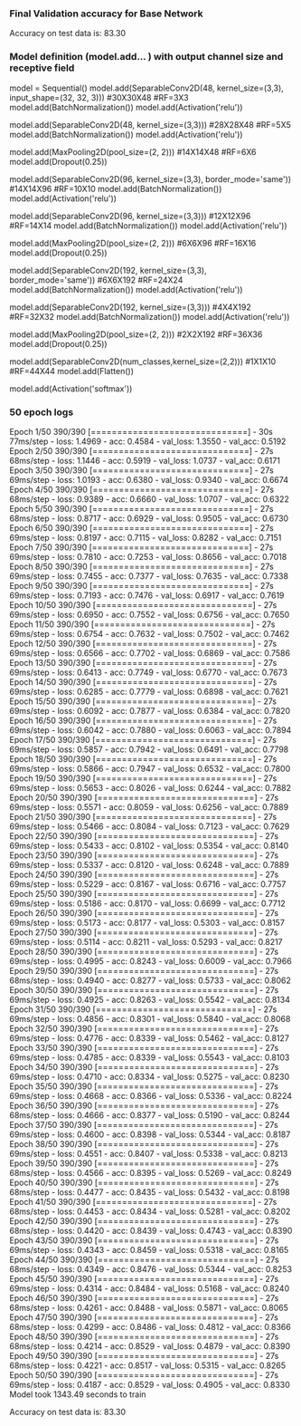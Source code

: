 ### Final Validation accuracy for Base Network ###

Accuracy on test data is: 83.30

### Model definition (model.add... ) with output channel size and receptive field ###

model = Sequential()
model.add(SeparableConv2D(48, kernel_size=(3,3), input_shape=(32, 32, 3))) #30X30X48 #RF=3X3
model.add(BatchNormalization())
model.add(Activation('relu'))

model.add(SeparableConv2D(48, kernel_size=(3,3))) #28X28X48 #RF=5X5
model.add(BatchNormalization())
model.add(Activation('relu'))

model.add(MaxPooling2D(pool_size=(2, 2))) #14X14X48 #RF=6X6
model.add(Dropout(0.25))

model.add(SeparableConv2D(96, kernel_size=(3,3), border_mode='same')) #14X14X96 #RF=10X10
model.add(BatchNormalization())
model.add(Activation('relu'))

model.add(SeparableConv2D(96, kernel_size=(3,3))) #12X12X96 #RF=14X14
model.add(BatchNormalization())
model.add(Activation('relu'))


model.add(MaxPooling2D(pool_size=(2, 2))) #6X6X96 #RF=16X16
model.add(Dropout(0.25))

model.add(SeparableConv2D(192, kernel_size=(3,3), border_mode='same')) #6X6X192 #RF=24X24
model.add(BatchNormalization())
model.add(Activation('relu'))

model.add(SeparableConv2D(192, kernel_size=(3,3))) #4X4X192 #RF=32X32
model.add(BatchNormalization())
model.add(Activation('relu'))

model.add(MaxPooling2D(pool_size=(2, 2))) #2X2X192 #RF=36X36
model.add(Dropout(0.25))

model.add(SeparableConv2D(num_classes,kernel_size=(2,2))) #1X1X10 #RF=44X44
model.add(Flatten())

model.add(Activation('softmax'))


### 50 epoch logs ###
Epoch 1/50
390/390 [==============================] - 30s 77ms/step - loss: 1.4969 - acc: 0.4584 - val_loss: 1.3550 - val_acc: 0.5192
Epoch 2/50
390/390 [==============================] - 27s 68ms/step - loss: 1.1446 - acc: 0.5919 - val_loss: 1.0737 - val_acc: 0.6171
Epoch 3/50
390/390 [==============================] - 27s 69ms/step - loss: 1.0193 - acc: 0.6380 - val_loss: 0.9340 - val_acc: 0.6674
Epoch 4/50
390/390 [==============================] - 27s 68ms/step - loss: 0.9389 - acc: 0.6660 - val_loss: 1.0707 - val_acc: 0.6322
Epoch 5/50
390/390 [==============================] - 27s 68ms/step - loss: 0.8717 - acc: 0.6929 - val_loss: 0.9505 - val_acc: 0.6730
Epoch 6/50
390/390 [==============================] - 27s 69ms/step - loss: 0.8197 - acc: 0.7115 - val_loss: 0.8282 - val_acc: 0.7151
Epoch 7/50
390/390 [==============================] - 27s 69ms/step - loss: 0.7810 - acc: 0.7253 - val_loss: 0.8656 - val_acc: 0.7018
Epoch 8/50
390/390 [==============================] - 27s 69ms/step - loss: 0.7455 - acc: 0.7377 - val_loss: 0.7635 - val_acc: 0.7338
Epoch 9/50
390/390 [==============================] - 27s 69ms/step - loss: 0.7193 - acc: 0.7476 - val_loss: 0.6917 - val_acc: 0.7619
Epoch 10/50
390/390 [==============================] - 27s 69ms/step - loss: 0.6950 - acc: 0.7552 - val_loss: 0.6756 - val_acc: 0.7650
Epoch 11/50
390/390 [==============================] - 27s 69ms/step - loss: 0.6754 - acc: 0.7632 - val_loss: 0.7502 - val_acc: 0.7462
Epoch 12/50
390/390 [==============================] - 27s 69ms/step - loss: 0.6566 - acc: 0.7702 - val_loss: 0.6869 - val_acc: 0.7586
Epoch 13/50
390/390 [==============================] - 27s 69ms/step - loss: 0.6413 - acc: 0.7749 - val_loss: 0.6770 - val_acc: 0.7673
Epoch 14/50
390/390 [==============================] - 27s 69ms/step - loss: 0.6285 - acc: 0.7779 - val_loss: 0.6898 - val_acc: 0.7621
Epoch 15/50
390/390 [==============================] - 27s 69ms/step - loss: 0.6092 - acc: 0.7877 - val_loss: 0.6384 - val_acc: 0.7820
Epoch 16/50
390/390 [==============================] - 27s 69ms/step - loss: 0.6042 - acc: 0.7880 - val_loss: 0.6063 - val_acc: 0.7894
Epoch 17/50
390/390 [==============================] - 27s 69ms/step - loss: 0.5857 - acc: 0.7942 - val_loss: 0.6491 - val_acc: 0.7798
Epoch 18/50
390/390 [==============================] - 27s 69ms/step - loss: 0.5866 - acc: 0.7947 - val_loss: 0.6532 - val_acc: 0.7800
Epoch 19/50
390/390 [==============================] - 27s 69ms/step - loss: 0.5653 - acc: 0.8026 - val_loss: 0.6244 - val_acc: 0.7882
Epoch 20/50
390/390 [==============================] - 27s 69ms/step - loss: 0.5571 - acc: 0.8059 - val_loss: 0.6256 - val_acc: 0.7889
Epoch 21/50
390/390 [==============================] - 27s 69ms/step - loss: 0.5466 - acc: 0.8084 - val_loss: 0.7123 - val_acc: 0.7629
Epoch 22/50
390/390 [==============================] - 27s 69ms/step - loss: 0.5433 - acc: 0.8102 - val_loss: 0.5354 - val_acc: 0.8140
Epoch 23/50
390/390 [==============================] - 27s 69ms/step - loss: 0.5337 - acc: 0.8120 - val_loss: 0.6248 - val_acc: 0.7889
Epoch 24/50
390/390 [==============================] - 27s 69ms/step - loss: 0.5229 - acc: 0.8167 - val_loss: 0.6716 - val_acc: 0.7757
Epoch 25/50
390/390 [==============================] - 27s 69ms/step - loss: 0.5186 - acc: 0.8170 - val_loss: 0.6699 - val_acc: 0.7712
Epoch 26/50
390/390 [==============================] - 27s 69ms/step - loss: 0.5173 - acc: 0.8177 - val_loss: 0.5303 - val_acc: 0.8157
Epoch 27/50
390/390 [==============================] - 27s 69ms/step - loss: 0.5114 - acc: 0.8211 - val_loss: 0.5293 - val_acc: 0.8217
Epoch 28/50
390/390 [==============================] - 27s 69ms/step - loss: 0.4995 - acc: 0.8243 - val_loss: 0.6009 - val_acc: 0.7966
Epoch 29/50
390/390 [==============================] - 27s 68ms/step - loss: 0.4940 - acc: 0.8277 - val_loss: 0.5733 - val_acc: 0.8062
Epoch 30/50
390/390 [==============================] - 27s 69ms/step - loss: 0.4925 - acc: 0.8263 - val_loss: 0.5542 - val_acc: 0.8134
Epoch 31/50
390/390 [==============================] - 27s 69ms/step - loss: 0.4856 - acc: 0.8301 - val_loss: 0.5840 - val_acc: 0.8068
Epoch 32/50
390/390 [==============================] - 27s 69ms/step - loss: 0.4776 - acc: 0.8339 - val_loss: 0.5462 - val_acc: 0.8127
Epoch 33/50
390/390 [==============================] - 27s 69ms/step - loss: 0.4785 - acc: 0.8339 - val_loss: 0.5543 - val_acc: 0.8103
Epoch 34/50
390/390 [==============================] - 27s 69ms/step - loss: 0.4710 - acc: 0.8334 - val_loss: 0.5275 - val_acc: 0.8230
Epoch 35/50
390/390 [==============================] - 27s 69ms/step - loss: 0.4668 - acc: 0.8366 - val_loss: 0.5336 - val_acc: 0.8224
Epoch 36/50
390/390 [==============================] - 27s 68ms/step - loss: 0.4666 - acc: 0.8377 - val_loss: 0.5190 - val_acc: 0.8244
Epoch 37/50
390/390 [==============================] - 27s 69ms/step - loss: 0.4600 - acc: 0.8398 - val_loss: 0.5344 - val_acc: 0.8187
Epoch 38/50
390/390 [==============================] - 27s 69ms/step - loss: 0.4551 - acc: 0.8407 - val_loss: 0.5338 - val_acc: 0.8213
Epoch 39/50
390/390 [==============================] - 27s 68ms/step - loss: 0.4566 - acc: 0.8395 - val_loss: 0.5269 - val_acc: 0.8249
Epoch 40/50
390/390 [==============================] - 27s 68ms/step - loss: 0.4477 - acc: 0.8435 - val_loss: 0.5432 - val_acc: 0.8198
Epoch 41/50
390/390 [==============================] - 27s 68ms/step - loss: 0.4453 - acc: 0.8434 - val_loss: 0.5281 - val_acc: 0.8202
Epoch 42/50
390/390 [==============================] - 27s 68ms/step - loss: 0.4420 - acc: 0.8439 - val_loss: 0.4743 - val_acc: 0.8390
Epoch 43/50
390/390 [==============================] - 27s 69ms/step - loss: 0.4343 - acc: 0.8459 - val_loss: 0.5318 - val_acc: 0.8165
Epoch 44/50
390/390 [==============================] - 27s 68ms/step - loss: 0.4349 - acc: 0.8476 - val_loss: 0.5344 - val_acc: 0.8253
Epoch 45/50
390/390 [==============================] - 27s 69ms/step - loss: 0.4314 - acc: 0.8484 - val_loss: 0.5168 - val_acc: 0.8240
Epoch 46/50
390/390 [==============================] - 27s 68ms/step - loss: 0.4261 - acc: 0.8488 - val_loss: 0.5871 - val_acc: 0.8065
Epoch 47/50
390/390 [==============================] - 27s 68ms/step - loss: 0.4299 - acc: 0.8486 - val_loss: 0.4812 - val_acc: 0.8366
Epoch 48/50
390/390 [==============================] - 27s 68ms/step - loss: 0.4214 - acc: 0.8529 - val_loss: 0.4879 - val_acc: 0.8390
Epoch 49/50
390/390 [==============================] - 27s 68ms/step - loss: 0.4221 - acc: 0.8517 - val_loss: 0.5315 - val_acc: 0.8265
Epoch 50/50
390/390 [==============================] - 27s 69ms/step - loss: 0.4187 - acc: 0.8529 - val_loss: 0.4905 - val_acc: 0.8330
Model took 1343.49 seconds to train

Accuracy on test data is: 83.30
